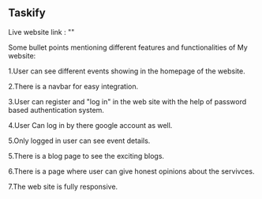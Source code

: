 
<h2>Taskify</h2 >
Live website link : ""




Some bullet points mentioning different features and functionalities of My   website:

1.User can see different events showing in the homepage of the website.


2.There is a navbar for easy integration.



3.User can register and "log in" in the web site with the help of password based authentication system.

4.User Can log in by there google account as well.

5.Only logged in user can see event details.

5.There is a blog page to see the exciting blogs.

6.There is a page where user can give honest opinions about the servivces.

7.The web site is fully responsive.
